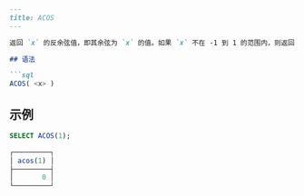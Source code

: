 ```markdown
---
title: ACOS
---

返回 `x` 的反余弦值，即其余弦为 `x` 的值。如果 `x` 不在 -1 到 1 的范围内，则返回 NULL。

## 语法

```sql
ACOS( <x> )
```

## 示例

```sql
SELECT ACOS(1);

┌─────────┐
│ acos(1) │
├─────────┤
│       0 │
└─────────┘
```
```